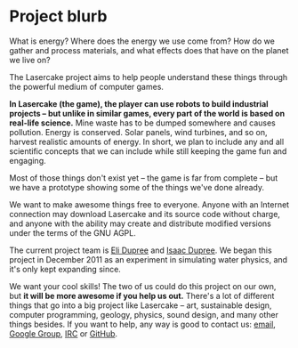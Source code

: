 Project blurb
=============

What is energy? Where does the energy we use come from? How do we gather and process materials, and what effects does that have on the planet we live on?

The Lasercake project aims to help people understand these things through the powerful medium of computer games.

**In Lasercake (the game), the player can use robots to build industrial projects – but unlike in similar games, every part of the world is based on real-life science.** Mine waste has to be dumped somewhere and causes pollution. Energy is conserved. Solar panels, wind turbines, and so on, harvest realistic amounts of energy. In short, we plan to include any and all scientific concepts that we can include while still keeping the game fun and engaging.

Most of those things don't exist yet – the game is far from complete – but we have a prototype showing some of the things we've done already.

We want to make awesome things free to everyone. Anyone with an Internet connection may download Lasercake and its source code without charge, and anyone with the ability may create and distribute modified versions under the terms of the GNU AGPL.

The current project team is [Eli Dupree](http://www.elidupree.com/) and [Isaac Dupree](http://www.idupree.com/). We began this project in December 2011 as an experiment in simulating water physics, and it's only kept expanding since.

We want your cool skills! The two of us could do this project on our own, but **it will be more awesome if you help us out.** There's a lot of different things that go into a big project like Lasercake – art, sustainable design, computer programming, geology, physics, sound design,  and many other things besides. If you want to help, any way is good to contact us: [email](mailto:lasercake@googlegroups.com), [Google Group](https://groups.google.com/d/forum/lasercake), [IRC](https://webchat.freenode.net/?channels=lasercake) or [GitHub](https://github.com/Lasercake/Lasercake/issues).

